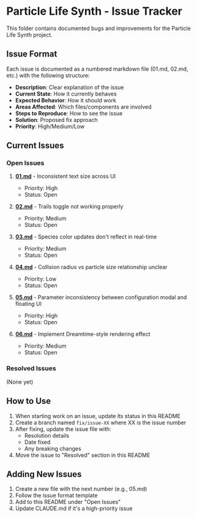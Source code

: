 # Particle Life Synth - Issue Tracker

This folder contains documented bugs and improvements for the Particle Life Synth project.

## Issue Format

Each issue is documented as a numbered markdown file (01.md, 02.md, etc.) with the following structure:

- **Description**: Clear explanation of the issue
- **Current State**: How it currently behaves
- **Expected Behavior**: How it should work
- **Areas Affected**: Which files/components are involved
- **Steps to Reproduce**: How to see the issue
- **Solution**: Proposed fix approach
- **Priority**: High/Medium/Low

## Current Issues

### Open Issues

1. **[01.md](01.md)** - Inconsistent text size across UI
   - Priority: High
   - Status: Open
   
2. **[02.md](02.md)** - Trails toggle not working properly
   - Priority: Medium
   - Status: Open
   
3. **[03.md](03.md)** - Species color updates don't reflect in real-time
   - Priority: Medium
   - Status: Open
   
4. **[04.md](04.md)** - Collision radius vs particle size relationship unclear
   - Priority: Low
   - Status: Open
   
5. **[05.md](05.md)** - Parameter inconsistency between configuration modal and floating UI
   - Priority: High
   - Status: Open
   
6. **[06.md](06.md)** - Implement Dreamtime-style rendering effect
   - Priority: Medium
   - Status: Open

### Resolved Issues

(None yet)

## How to Use

1. When starting work on an issue, update its status in this README
2. Create a branch named `fix/issue-XX` where XX is the issue number
3. After fixing, update the issue file with:
   - Resolution details
   - Date fixed
   - Any breaking changes
4. Move the issue to "Resolved" section in this README

## Adding New Issues

1. Create a new file with the next number (e.g., 05.md)
2. Follow the issue format template
3. Add to this README under "Open Issues"
4. Update CLAUDE.md if it's a high-priority issue